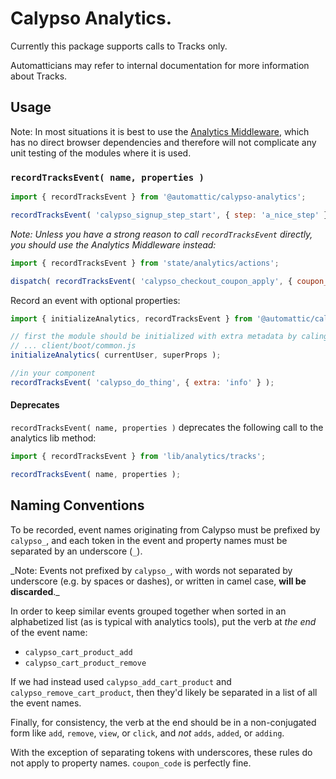 # Calypso Analytics.

Currently this package supports calls to Tracks only.

Automatticians may refer to internal documentation for more information about Tracks.

## Usage

Note: In most situations it is best to use the [Analytics Middleware](https://github.com/Automattic/wp-calypso/tree/master/client/state/analytics), which has no direct browser dependencies and therefore will not complicate any unit testing of the modules where it is used.

### `recordTracksEvent( name, properties )`

```js
import { recordTracksEvent } from '@automattic/calypso-analytics';

recordTracksEvent( 'calypso_signup_step_start', { step: 'a_nice_step' } );
```

_Note: Unless you have a strong reason to call `recordTracksEvent` directly, you should use the Analytics Middleware instead:_

```js
import { recordTracksEvent } from 'state/analytics/actions';

dispatch( recordTracksEvent( 'calypso_checkout_coupon_apply', { coupon_code: 'abc123' } ) );
```

Record an event with optional properties:

```js
import { initializeAnalytics, recordTracksEvent } from '@automattic/calypso-analytics';

// first the module should be initialized with extra metadata by caling initialize once from app boot or other middleware
// ... client/boot/common.js
initializeAnalytics( currentUser, superProps );

//in your component
recordTracksEvent( 'calypso_do_thing', { extra: 'info' } );
```

#### Deprecates

`recordTracksEvent( name, properties )` deprecates the following call to the analytics lib method:

```js
import { recordTracksEvent } from 'lib/analytics/tracks';

recordTracksEvent( name, properties );
```

## Naming Conventions

To be recorded, event names originating from Calypso must be prefixed by `calypso_`, and each token in the event and property names must be separated by an underscore (`_`).

_Note: Events not prefixed by `calypso_`, with words not separated by underscore (e.g. by spaces or dashes), or written in camel case, **will be discarded**.\_

In order to keep similar events grouped together when sorted in an alphabetized list (as is typical with analytics tools), put the verb at _the end_ of the event name:

- `calypso_cart_product_add`
- `calypso_cart_product_remove`

If we had instead used `calypso_add_cart_product` and `calypso_remove_cart_product`, then they'd likely be separated in a list of all the event names.

Finally, for consistency, the verb at the end should be in a non-conjugated form like `add`, `remove`, `view`, or `click`, and _not_ `adds`, `added`, or `adding`.

With the exception of separating tokens with underscores, these rules do not apply to property names. `coupon_code` is perfectly fine.
